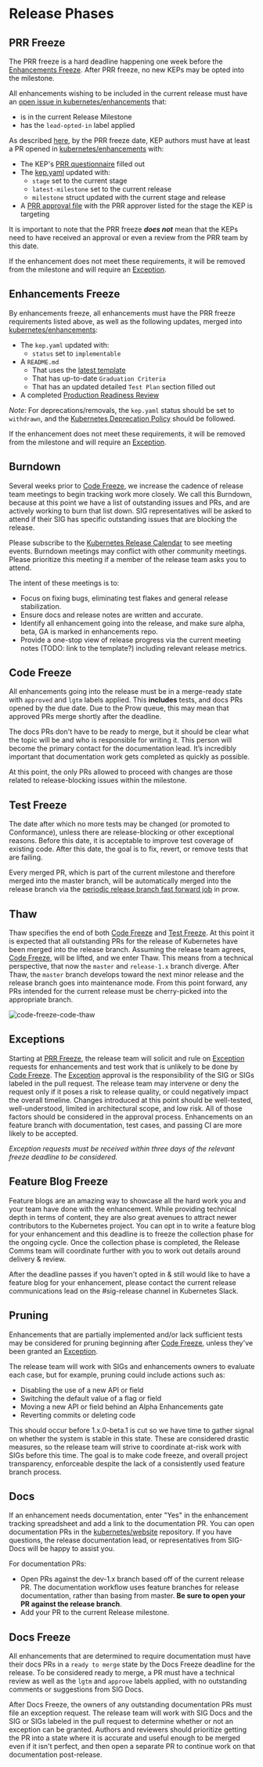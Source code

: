 # Release Phases

## PRR Freeze

The PRR freeze is a hard deadline happening one week before the [Enhancements Freeze]. After PRR freeze, no new KEPs may be opted into the milestone.

All enhancements wishing to be included in the current release must have an [open issue in kubernetes/enhancements](https://github.com/kubernetes/enhancements/issues/) that:
- is in the current Release Milestone
- has the `lead-opted-in` label applied

As described [here](https://github.com/kubernetes/community/blob/master/sig-architecture/production-readiness.md#submitting-a-kep-for-production-readiness-approval), by the PRR freeze date, KEP authors must have at least a PR opened in [kubernetes/enhancements] with:
- The KEP's [PRR questionnaire](https://github.com/kubernetes/enhancements/tree/master/keps/NNNN-kep-template#production-readiness-review-questionnaire) filled out
- The [kep.yaml](https://github.com/kubernetes/enhancements/blob/master/keps/NNNN-kep-template/kep.yaml) updated with:
    - `stage` set to the current stage
    - `latest-milestone` set to the current release
    - `milestone` struct updated with the current stage and release
- A [PRR approval file](https://github.com/kubernetes/enhancements/blob/master/keps/prod-readiness/template/nnnn.yaml) with the PRR approver listed for the stage the KEP is targeting

It is important to note that the PRR freeze **_does not_** mean that the KEPs need to have received an approval or even a review from the PRR team by this date.

If the enhancement does not meet these requirements, it will be removed from the
milestone and will require an [Exception].

## Enhancements Freeze

By enhancements freeze, all enhancements must have the PRR freeze requirements listed above, as well as the following updates, merged into [kubernetes/enhancements]:

- The `kep.yaml` updated with:
    - `status` set to `implementable`
- A `README.md`
    - That uses the [latest template](https://github.com/kubernetes/enhancements/tree/master/keps/NNNN-kep-template)
    - That has up-to-date `Graduation Criteria`
    - That has an updated detailed `Test Plan` section filled out
- A completed [Production Readiness Review](https://github.com/kubernetes/enhancements/blob/master/docs/glossary.md#production-readiness-review-prr)

*Note*: For deprecations/removals, the `kep.yaml` status should be set to `withdrawn`, and the [Kubernetes Deprecation Policy](https://kubernetes.io/docs/reference/using-api/deprecation-policy/) should be followed.

If the enhancement does not meet these requirements, it will be removed from the
milestone and will require an [Exception].

## Burndown

Several weeks prior to [Code Freeze], we increase the cadence of release team meetings
to begin tracking work more closely. We call this Burndown, because at this
point we have a list of outstanding issues and PRs, and are actively working to
burn that list down. SIG representatives will be asked to attend if their SIG has
specific outstanding issues that are blocking the release.

Please subscribe to the [Kubernetes Release Calendar] to see meeting events. Burndown meetings
may conflict with other community meetings. Please prioritize this meeting if
a member of the release team asks you to attend.

The intent of these meetings is to:

* Focus on fixing bugs, eliminating test flakes and general release
  stabilization.
* Ensure docs and release notes are written and accurate.
* Identify all enhancement going into the release, and make sure alpha, beta, GA
  is marked in enhancements repo.
* Provide a one-stop view of release progress via the current meeting notes (TODO: link to the template?) including relevant release metrics.

## Code Freeze

All enhancements going into the release must be in a merge-ready state with
`approved` and `lgtm` labels applied. This **includes**
tests, and docs PRs opened by the due date. Due to the Prow queue, this may mean
that approved PRs merge shortly after the deadline.

The docs PRs don't have to be ready to merge, but it should be clear what the
topic will be and who is responsible for writing it. This person will become the
primary contact for the documentation lead. It’s incredibly important that
documentation work gets completed as quickly as possible.

At this point, the only PRs allowed to proceed with changes are those
related to release-blocking issues within the milestone.

## Test Freeze

The date after which no more tests may be changed (or promoted to Conformance),
unless there are release-blocking or other exceptional reasons. Before
this date, it is acceptable to improve test coverage of existing code. After
this date, the goal is to fix, revert, or remove tests that are failing.

Every merged PR, which is part of the current milestone and therefore merged into
the master branch, will be automatically merged into the release branch via the
[periodic release branch fast forward job](https://testgrid.k8s.io/sig-release-releng-blocking#git-repo-kubernetes-fast-forward)
in prow.

## Thaw

Thaw specifies the end of both [Code Freeze] and [Test Freeze]. At this point 
it is expected that all outstanding PRs for the release of Kubernetes have been
merged into the release branch. Assuming the release team agrees,
[Code Freeze], will be lifted, and we enter Thaw. This means from a 
technical perspective, that now the `master` and `release-1.x` branch diverge.
After Thaw, the `master` branch develops toward the next minor release and the
release branch goes into maintenance mode. From this point forward, any PRs
intended for the current release must be cherry-picked into the appropriate
branch.

![code-freeze-code-thaw](code-freeze-code-thaw.svg "Code Freeze to Thaw")

## Exceptions

Starting at [PRR Freeze], the release team will solicit and rule on
[Exception] requests for enhancements and test work that is unlikely to be done
by [Code Freeze]. The [Exception] approval is the responsibility of the SIG or SIGs
labeled in the pull request. The release team may intervene or deny the request
only if it poses a risk to release quality, or could negatively impact the overall
timeline. Changes introduced at this point should be well-tested,
well-understood, limited in architectural scope, and low risk.  All of those
factors should be considered in the approval process.  Enhancements on an
feature branch with documentation, test cases, and passing CI are more likely to
be accepted.

*Exception requests must be received within three days of the relevant freeze deadline to be considered.*

## Feature Blog Freeze

Feature blogs are an amazing way to showcase all the hard work you and your team
have done with the enhancement. While providing technical depth in terms of content,
they are also great avenues to attract newer contributors to the Kubernetes project.
You can opt in to write a feature blog for your enhancement and this deadline is to
freeze the collection phase for the ongoing cycle. Once the collection phase is
completed, the Release Comms team will coordinate further with you to work out details
around delivery & review.

After the deadline passes if you haven't opted in & still would like to have a feature
blog for your enhancement, please contact the current release communications lead on
the #sig-release channel in Kubernetes Slack.

## Pruning

Enhancements that are partially implemented and/or lack sufficient tests may be
considered for pruning beginning after [Code Freeze], unless they've been
granted an [Exception].

The release team will work with SIGs and enhancements owners to evaluate each
case, but for example, pruning could include actions such as:

* Disabling the use of a new API or field
* Switching the default value of a flag or field
* Moving a new API or field behind an Alpha Enhancements gate
* Reverting commits or deleting code

This should occur before 1.x.0-beta.1 is cut so we have time to gather signal
on whether the system is stable in this state. These are considered drastic
measures, so the release team will strive to coordinate at-risk work with SIGs
before this time. The goal is to make code freeze, and overall project
transparency, enforceable despite the lack of a consistently used feature branch
process.

## Docs

If an enhancement needs documentation, enter "Yes" in the enhancement tracking
spreadsheet and add a link to the documentation PR. You can open documentation
PRs in the [kubernetes/website] repository. If you have questions, the release
documentation lead, or representatives from SIG-Docs will be happy to assist
you.

For documentation PRs:

* Open PRs against the dev-1.x branch based off of the current release PR. The
  documentation workflow uses feature branches for release documentation, rather
than basing from master. **Be sure to open your PR against the release branch**.
* Add your PR to the current Release milestone.

## Docs Freeze

All enhancements that are determined to require documentation must have their docs PRs in a `ready to merge` state by the Docs Freeze deadline for the release. To be considered ready to merge, a PR must have a technical review as well as the `lgtm` and `approve` labels applied, with no outstanding comments or suggestions from SIG Docs.

After Docs Freeze, the owners of any outstanding documentation PRs must file an exception request. The release team will work with SIG Docs and the SIG or SIGs labeled in the pull request to determine whether or not an exception can be granted. Authors and reviewers should prioritize getting the PR into a state where it is accurate and useful enough to be merged even if it isn't perfect, and then open a separate PR to continue work on that documentation post-release. 

[kubernetes/website]: https://github.com/kubernetes/website
[kubernetes/enhancements]: https://github.com/kubernetes/enhancements
[Kubernetes Release Calendar]: https://bit.ly/k8s-release-cal
[Exception]: ./EXCEPTIONS.md
[PRR Freeze]: #prr-freeze
[Enhancements Freeze]: #enhancements-freeze
[Code Freeze]: #code-freeze
[Test Freeze]: #test-freeze
